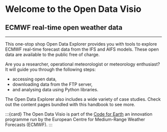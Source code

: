 # Welcome to the Open Data Visio

## ECMWF real-time open weather data
---

This one-stop shop Open Data Explorer provides you with tools to explore ECMWF real-time forecast data from the IFS and AIFS models. These open data are available to the public free of charge.

Are you a researcher, operational meteorologist or meteorology enthusiast?
It will guide you through the following steps:
- accessing open data,
- downloading data from the FTP server,
- and analysing data using Python libraries.

The Open Data Explorer also includes a wide variety of case studies. Check out the content pages bundled with this handbook to see more.

:::{card}
The Open Data Visio is part of the [Code for Earth](https://codeforearth.ecmwf.int/) an innovation programme run by the European Centre for Medium-Range Weather Forecasts (ECMWF).
:::
